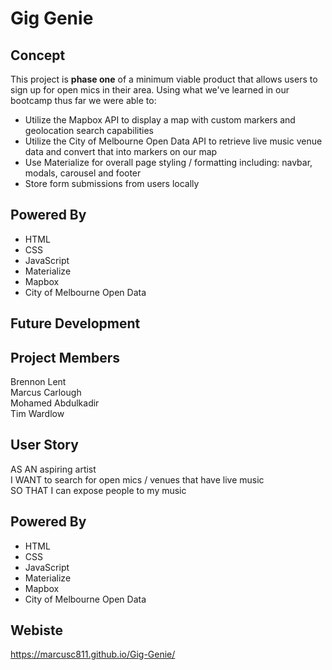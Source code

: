 # Gig Genie

## Concept
This project is <b>phase one</b> of a minimum viable product that allows users to sign up for open mics in their area. Using what we've learned in our bootcamp thus far we were able to:<br> 
- Utilize the Mapbox API to display a map with custom markers and geolocation search capabilities
- Utilize the City of Melbourne Open Data API to retrieve live music venue data and convert that into markers on our map
- Use Materialize for overall page styling / formatting including: navbar, modals, carousel and footer
- Store form submissions from users locally

## Powered By
- HTML
- CSS
- JavaScript
- Materialize
- Mapbox
- City of Melbourne Open Data

## Future Development


## Project Members
Brennon Lent <br>
Marcus Carlough <br>
Mohamed Abdulkadir <br>
Tim Wardlow

## User Story
AS AN aspiring artist <br>
I WANT to search for open mics / venues that have live music <br>
SO THAT I can expose people to my music <br>

## Powered By
- HTML
- CSS
- JavaScript
- Materialize
- Mapbox
- City of Melbourne Open Data

## Webiste
https://marcusc811.github.io/Gig-Genie/


